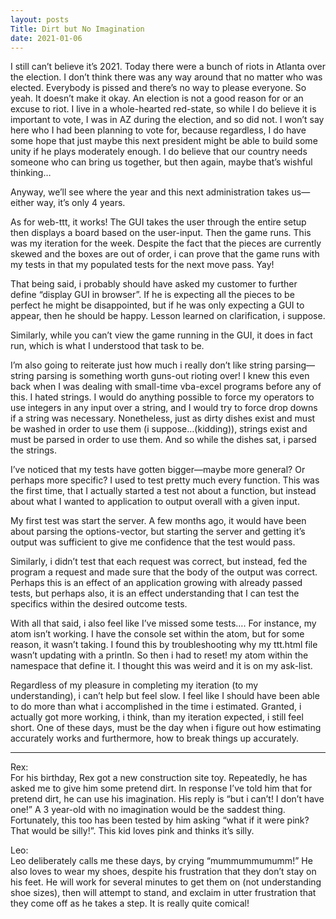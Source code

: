 ```yaml
---
layout: posts
Title: Dirt but No Imagination
date: 2021-01-06
---
```


I still can’t believe it’s 2021.  Today there were a bunch of riots in Atlanta over the election.  I don’t think there was any way around that no matter who was elected.  Everybody is pissed and there’s no way to please everyone.  So yeah.  It doesn’t make it okay.  An election is not a good reason for or an excuse to riot. I live in a whole-hearted red-state, so while I do believe it is important to vote, I was in AZ during the election, and so did not.  I won’t say here who I had been planning to vote for, because regardless, I do have some hope that just maybe this next president might be able to build some unity if he plays moderately enough.  I do believe that our country needs someone who can bring us together, but then again, maybe that’s wishful thinking…

 Anyway, we’ll see where the year and this next administration takes us—either way, it’s only 4 years.  

As for web-ttt, it works!  The GUI takes the user through the entire setup then displays a board based on the user-input.  Then the game runs.  This was my iteration for the week.  Despite the fact that the pieces are currently skewed and the boxes are out of order, i can prove that the game runs with my tests in that my populated tests for the next move pass.  Yay!

That being said, i probably should have asked my customer to further define “display GUI in browser”.  If he is expecting all the pieces to be perfect he might be disappointed, but if he was only expecting a GUI to appear, then he should be happy.  Lesson learned on clarification, i suppose.

Similarly, while you can’t view the game running in the GUI, it does in fact run, which is what I understood that task to be.  

I’m also going to reiterate just how much i really don’t like string parsing—string parsing is something worth guns-out rioting over!  I knew this even back when I was dealing with small-time vba-excel programs before any of this.  I hated strings.  I would do anything possible to force my operators to use integers in any input over a string, and I would try to force drop downs if a string was necessary. Nonetheless, just as dirty dishes exist and must be washed in order to use them (i suppose…(kidding)), strings exist and must be parsed in order to use them.  And so while the dishes sat, i parsed the strings.

I’ve noticed that my tests have gotten bigger—maybe more general?  Or perhaps more specific?  I used to test pretty much every function.  This was the first time, that I actually started a test not about a function, but instead about what I wanted to application to output overall with a given input.

My first test was start the server.  A few months ago, it would have been about parsing the options-vector, but starting the server and getting it’s output was sufficient to give me confidence that the test would pass.

Similarly, i didn’t test that each request was correct, but instead, fed the program a request and made sure that the body of the output was correct.  Perhaps this is an effect of an application growing with already passed tests, but perhaps also, it is an effect understanding that I can test the specifics within the desired outcome tests.  

With all that said, i also feel like I’ve missed some tests…. For instance, my atom isn’t working.  I have the console set within the atom, but for some reason, it wasn’t taking.  I found this by troubleshooting why my ttt.html file wasn’t updating with a println.  So then i had to reset! my atom within the namespace that define it.  I thought this was weird and it is on my ask-list.

Regardless of my pleasure in completing my iteration (to my understanding), i can’t help but feel slow.  I feel like I should have been able to do more than what i accomplished in the time i estimated.  Granted, i actually got more working, i think, than my iteration expected, i still feel short.  One of these days, must be the day when i figure out how estimating accurately works and furthermore, how to break things up accurately.  

***
Rex:  
For his birthday, Rex got a new construction site toy.  Repeatedly, he has asked me to give him some pretend dirt.  In response I’ve told him that for pretend dirt, he can use his imagination.  His reply is “but i can’t!  I don’t have one!”  A 3 year-old with no imagination would be the saddest thing.  Fortunately, this too has been tested by him asking “what if it were pink?  That would be silly!”.  This kid loves pink and thinks it’s silly.

Leo:  
Leo deliberately calls me these days, by crying “mummummumumm!”  He also loves to wear my shoes, despite his frustration that they don’t stay on his feet.  He will work for several minutes to get them on (not understanding shoe sizes), then will attempt to stand, and exclaim in utter frustration that they come off as he takes a step.  It is really quite comical!
